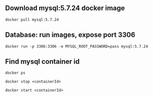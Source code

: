 ## Download mysql:5.7.24 docker image
```docker
docker pull mysql:5.7.24
```

## Database: run images, expose port 3306 
```docker
docker run -p 3306:3306 -e MYSQL_ROOT_PASSWORD=pass mysql:5.7.24 
```


## Find mysql container id
```
docker ps

docker stop <containerId>

docker start <containerId>
```

